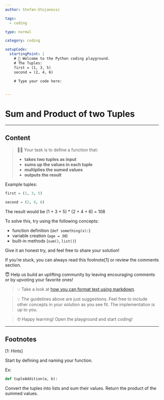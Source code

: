 ```yaml
---
author: Stefan-Stojanovic

tags:
  - coding

type: normal

category: coding

setupCode:
  startingPoint: |
    # 👋 Welcome to the Python coding playground. 
    # The Tuples:
    first = (1, 3, 5)
    second = (2, 4, 6)

    # Type your code here:
    

---
```


# Sum and Product of two Tuples

---

## Content

> 👩‍💻 Your task is to define a function that:
> - **takes two tuples as input**
> - **sums up the values in each tuple**
> - **multiplies the sumed values**
> - **outputs the result**

Example tuples:
```python
first = (1, 3, 5)

second = (2, 4, 6)
```

The result would be (1 + 3 + 5) * (2 + 4 + 6) = 108

To solve this, try using the following concepts:
- function definition (`def something(x):`)
- variable creation (`age = 30`)
- built-in methods (`sum()`, `list()`)

Give it an honest try, and feel free to share your solution!

If you’re stuck, you can always read this footnote[1] or review the comments section.

😇 Help us build an uplifting community by leaving encouraging comments or by upvoting your favorite ones!

> 💡 Take a look at [how you can format text using markdown](https://www.enki.com/glossary/general/markdown-formatting).

> 💡 The guidelines above are just suggestions. Feel free to include other concepts in your solution as you see fit. The implementation is up to you.

> 🤓 Happy learning! Open the playground and start coding!

---

## Footnotes

[1: Hints]

Start by defining and naming your function.

Ex:
```python
def tupleAddition(a, b):
```

Convert the tuples into lists and sum their values. Return the product of the summed values. 

